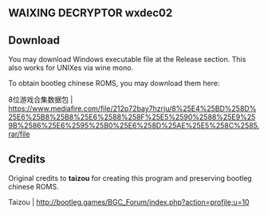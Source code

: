 ## WAIXING DECRYPTOR wxdec02

## Download
You may download Windows executable file at the Release section. This also works for UNIXes via wine mono.

To obtain bootleg chinese ROMS, you may download them here:

8位游戏合集数据包 | https://www.mediafire.com/file/212p72bay7hzrju/8%25E4%25BD%258D%25E6%25B8%25B8%25E6%2588%258F%25E5%2590%2588%25E9%259B%2586%25E6%2595%25B0%25E6%258D%25AE%25E5%258C%2585.rar/file

## Credits
Original credits to **taizou** for creating this program and preserving bootleg chinese ROMS.

Taizou | http://bootleg.games/BGC_Forum/index.php?action=profile;u=10
